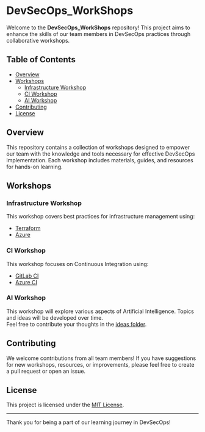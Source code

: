 # DevSecOps_WorkShops

Welcome to the **DevSecOps_WorkShops** repository! This project aims to enhance the skills of our team members in DevSecOps practices through collaborative workshops.

## Table of Contents

- [Overview](#overview)
- [Workshops](#workshops)
  - [Infrastructure Workshop](#infrastructure-workshop)
  - [CI Workshop](#ci-workshop)
  - [AI Workshop](#ai-workshop)
- [Contributing](#contributing)
- [License](#license)

## Overview

This repository contains a collection of workshops designed to empower our team with the knowledge and tools necessary for effective DevSecOps implementation. Each workshop includes materials, guides, and resources for hands-on learning.

## Workshops

### Infrastructure Workshop
This workshop covers best practices for infrastructure management using:
- [Terraform](Infrastructure_Workshop/Terraform/README.md)
- [Azure](Infrastructure_Workshop/Azure_CLI/README.md)

### CI Workshop
This workshop focuses on Continuous Integration using:
- [GitLab CI](CI_Workshop/GitLab_CI/README.md)
- [Azure CI](CI_Workshop/Azure_DevOps/README.md)

### AI Workshop
This workshop will explore various aspects of Artificial Intelligence. Topics and ideas will be developed over time.  
Feel free to contribute your thoughts in the [ideas folder](AI_Workshop/ideas/).

## Contributing

We welcome contributions from all team members! If you have suggestions for new workshops, resources, or improvements, please feel free to create a pull request or open an issue.

## License

This project is licensed under the [MIT License](LICENSE).

---

Thank you for being a part of our learning journey in DevSecOps!
